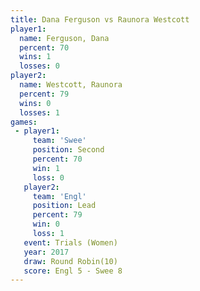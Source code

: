 ```yaml
---
title: Dana Ferguson vs Raunora Westcott
player1:                 
  name: Ferguson, Dana   
  percent: 70            
  wins: 1                
  losses: 0              
player2:                 
  name: Westcott, Raunora
  percent: 79            
  wins: 0                
  losses: 1              
games:
 - player1:          
     team: 'Swee'    
     position: Second
     percent: 70     
     win: 1          
     loss: 0         
   player2:        
     team: 'Engl'  
     position: Lead
     percent: 79   
     win: 0        
     loss: 1       
   event: Trials (Women) 
   year: 2017            
   draw: Round Robin(10) 
   score: Engl 5 - Swee 8
---
```

